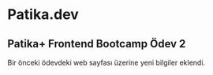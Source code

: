 # Patika.dev

## Patika+ Frontend Bootcamp Ödev 2

Bir önceki ödevdeki web sayfası üzerine yeni bilgiler eklendi.
